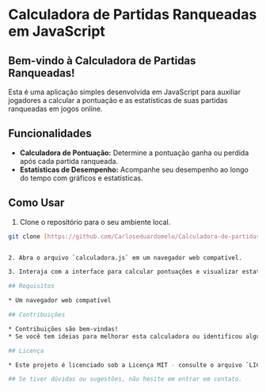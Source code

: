 # Calculadora de Partidas Ranqueadas em JavaScript

## Bem-vindo à Calculadora de Partidas Ranqueadas!

Esta é uma aplicação simples desenvolvida em JavaScript para auxiliar jogadores a calcular a pontuação e as estatísticas de suas partidas ranqueadas em jogos online.

## Funcionalidades

* **Calculadora de Pontuação:** Determine a pontuação ganha ou perdida após cada partida ranqueada.
* **Estatísticas de Desempenho:** Acompanhe seu desempenho ao longo do tempo com gráficos e estatísticas.

## Como Usar

1. Clone o repositório para o seu ambiente local.

```bash
git clone [https://github.com/Carloseduardomelo/Calculadora-de-partidas-Rankeadas.git](https://github.com/Carloseduardomelo/Calculadora-de-partidas-Rankeadas.git)


2. Abra o arquivo `calculadora.js` em um navegador web compatível.

3. Interaja com a interface para calcular pontuações e visualizar estatísticas.

## Requisitos

* Um navegador web compatível

## Contribuições

* Contribuições são bem-vindas!
* Se você tem ideias para melhorar esta calculadora ou identificou algum problema, sinta-se à vontade para abrir uma issue ou enviar um pull request.

## Licença

* Este projeto é licenciado sob a Licença MIT - consulte o arquivo `LICENSE` para mais detalhes.

## Se tiver dúvidas ou sugestões, não hesite em entrar em contato.
